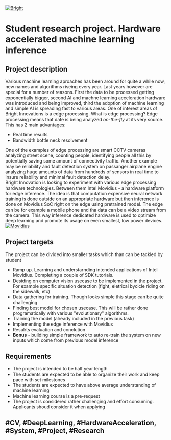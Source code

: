 
[![Bright](https://static1.squarespace.com/static/593f6782e4fcb5c45861fe68/t/5a56e19753450ad102564dd1/1530425272677/?format=1500w)](https://www.brightinnovationsco.com/)

# Student research project. Hardware accelerated machine learning inference 
## Project description
Various machine learning aproaches has been around for quite a while now, new names and algorithms riseing every year. Last years however are special for a number of reasons. First the data to be processed getting exponentially bigger, second AI and machne learning acceleration hardware was introduced and being improved, third the adoption of machine learning and simple AI is spreading fast to various areas. 
One of interest areas of Bright Innovations is a edge processing. What is edge processing? Edge processing means that date is being analyzed *on-the-fly* at its very source. This has 2 main advantages:
- Real time results
- Bandwidth bottle neck resolvement

One of the examples of edge processing are smart CCTV cameras analyzing street scene, counting people, identifying people all this by potentially saving some amount of connectivity traffic. Another example may be reliability and fault detection system on passanger airplane engine analyzing huge amounts of data from hundreds of sensors in real time to insure reliability and minimal fault detection delay.    
Bright Innovation is looking to experiment with various edge processing hardware technologies. Between them Intel Movidius - a hardware platform for edge inference. The idea is that computation expensive neural network training is done outside on an appropriate hardware but then inference is done on Movidius SoC right on the edge using pretrained model. The edge can be for example a mobile phone and tha data can be a video stream from the camera. This way inference dedicated hardware is used to optimize deep learning and promote its usage on even smallest, low power devices. 
[![Movidius](https://encrypted-tbn0.gstatic.com/images?q=tbn:ANd9GcSMmpDCgkxRtGdZnFXcTbRXP70YKlEQO1AhKG-HRNY46cw4CwJvSA)](https://www.brightinnovationsco.com/)

## Project targets
The project can be divided into smaller tasks which than can be tackled by student    
  - Ramp up. Learning and understarnding intended applications of Intel Movidius. Completing a couple of SDK tutorials. 
  - Desiding on computer vision usecase to be implemented in the project. For example specific situation detection (fight, eletrical bycicle riding on the sidewalk, etc)
  - Data gathering for training. Though looks simple this stage can be quite challenging 
  - Finding best model for chosen usecase. This will be rather done programatically with various "evolutionary" algorithms.
  - Training the model (already included in the previous task)
  - Implementing the edge inference with Movidius
  - Resulrts evaluation and conclution
  - **Bonus** - building simple framework to auto re-train the system on new inputs which come from previous model inference

## Requirements
- The project is intended to be half year length
- The students are expected to be able to organize their work and keep pace with set milestones 
- The students are expected to have above average understanding of machine learning
- Machine learning course is a pre-request
- The project is considered rather challenging and effort consuming. Applicants shoud consider it when applying


## #CV, #DeepLearning, #HardwareAcceleration, #System, #Project, #Research